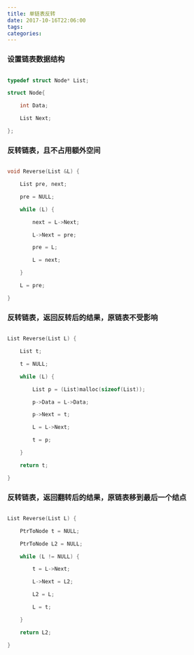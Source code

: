 ```yaml
---
title: 单链表反转
date: 2017-10-16T22:06:00
tags:
categories:
---
```


### 设置链表数据结构
```cpp
typedef struct Node* List;
struct Node{
	int Data;
	List Next;
};
```

### 反转链表，且不占用额外空间
```cpp
void Reverse(List &L) {
	List pre, next;
	pre = NULL;
	while (L) {
		next = L->Next;
		L->Next = pre;
		pre = L;
		L = next;
	}
	L = pre;
}
```

### 反转链表，返回反转后的结果，原链表不受影响
```cpp
List Reverse(List L) {
	List t;
	t = NULL;
	while (L) {
		List p = (List)malloc(sizeof(List));
		p->Data = L->Data;
		p->Next = t;
		L = L->Next;
		t = p;
	}
	return t;
}
```

### 反转链表，返回翻转后的结果，原链表移到最后一个结点

```cpp
List Reverse(List L) {
	PtrToNode t = NULL;
	PtrToNode L2 = NULL;
	while (L != NULL) {
		t = L->Next;
		L->Next = L2;
		L2 = L;
		L = t;
	}
	return L2;
}
```
    